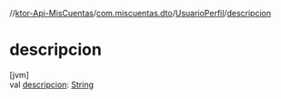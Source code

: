 //[ktor-Api-MisCuentas](../../../index.md)/[com.miscuentas.dto](../index.md)/[UsuarioPerfil](index.md)/[descripcion](descripcion.md)

# descripcion

[jvm]\
val [descripcion](descripcion.md): [String](https://kotlinlang.org/api/latest/jvm/stdlib/kotlin/-string/index.html)
